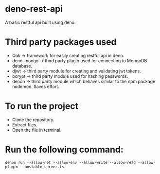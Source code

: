 # deno-rest-api
A basic restful api built using deno.

# Third party packages used
  - Oak -> framework for easily creating restful api in deno.
  - deno-mongo -> third party plugin used for connecting to MongoDB database.
  - djwt -> third party module for creating and validating jwt tokens.
  - bcrypt -> third party module used for hashing passwords.
  - denon -> third party module which behaves similar to the npm package nodemon. Saves effort.
  
# To run the project
  - Clone the repository.
  - Extract files.
  - Open the file in terminal.
  # Run the following command:
    denon run --allow-net --allow-env --allow-write --allow-read --allow-plugin --unstable server.ts
    
